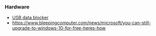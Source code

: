 ### Hardware

- [USB data blocker](https://www.zdnet.com/article/this-cheap-gadget-can-stop-your-smartphone-or-tablet-being-hacked-at-an-airport-hotel-or-cafe/)
- https://www.bleepingcomputer.com/news/microsoft/you-can-still-upgrade-to-windows-10-for-free-heres-how
